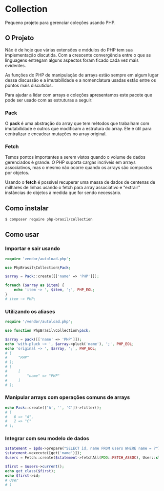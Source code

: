# Collection

Pequeno projeto para gerenciar coleções usando PHP.

## O Projeto

Não é de hoje que várias extensões e módulos do PHP tem sua implementação discutida.
Com a crescente convergência entre o que as linguagens entregam alguns aspectos foram ficado cada vez mais evidentes.

As funções do PHP de manipulação de arrays estão sempre em algum lugar dessa discussão e a imutabilidade e a nomenclatura usadas estão entre os pontos mais discutidos.

Para ajudar a lidar com arrays e coleções apresentamos este pacote que pode ser usado com as estruturas a seguir:

### Pack

O **pack** é uma abstração do array que tem métodos que trabalham com imutabilidade e outros que modificam a estrutura do array.
Ele é útil para centralizar e encadear mutações no array original.

### Fetch

Temos pontos importantes a serem vistos quando o volume de dados gerenciados é grande.
O PHP suporta cargas incríveis em arrays associativos, mas o mesmo não ocorre quando os arrays são compostos por objetos.

Usando o **fetch** é possível recuperar uma massa de dados de centenas de milhares de linhas usando o fetch para array associativo e "extrair" instâncias de objetos à medida que for sendo necessário.

## Como instalar

```bash
$ composer require php-brasil/collection
```

## Como usar

### Importar e sair usando

```php
require 'vendor/autoload.php';

use PhpBrasil\Collection\Pack;

$array = Pack::create([['name' => 'PHP']]);

foreach ($array as $item) {
    echo 'item ~> ', $item, ';', PHP_EOL;
}
# item ~> PHP;
```

### Utilizando os aliases

```php
require '/vendor/autoload.php';

use function PhpBrasil\Collection\pack;

$array = pack([['name' => 'PHP']]);
echo 'with-pluck ~> ', $array->pluck('name'), ';', PHP_EOL;
echo 'original ~> ', $array, ';', PHP_EOL;
# [
#     "PHP"
# ];
# [
#     [
#         "name" => "PHP"
#     ]
# ];
```

### Manipular arrays com operações comuns de arrays

```php
echo Pack::create(['A', '', 'C'])->filter();
# [
#   0 => "A",
#   2 => "C"
# ];
```

### Integrar com seu modelo de dados

```php
$statement = $pdo->prepare("SELECT id, name FROM users WHERE name = ?");
$statement->execute([get('name')]);
$users = Fetch::create($statement->fetchAll(PDO::FETCH_ASSOC), User::class);

$first = $users->current();
echo get_class($first);
echo $first->id;
# User
# 1
```
